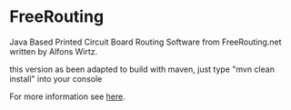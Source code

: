 FreeRouting
===========
Java Based Printed Circuit Board Routing Software from FreeRouting.net written by Alfons Wirtz.

this version as been adapted to build with maven, just type "mvn clean install" into your console

For more information see [here](http://nick-less.github.io/freerouting/).


